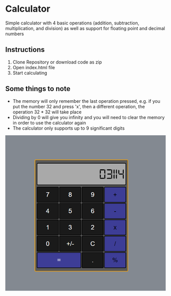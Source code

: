 
# Calculator

<p>Simple calculator with 4 basic operations (addition, subtraction, multiplication, and division) as well as
support for floating point and decimal numbers </p>

## Instructions

<ol>
<li>Clone Repository or download code as zip</li>
<li>Open index.html file</li>
<li>Start calculating</li>
</ol>

## Some things to note

<ul> 
<li>The memory will only remember the last operation pressed, e.g. if you put the number 32 and press 'x', then a different operation,
    the operation 32 * 32 will take place  
</li>
<li>Dividing by 0 will give you infinity and you will need to clear the memory in order to use the calculator again</li>
<li>The calculator only supports up to 9 significant digits</li>
</ul>
<img src="./readme.png" alt="calculator">

